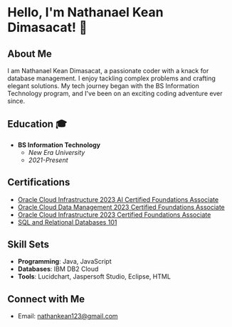 # Hello, I'm Nathanael Kean Dimasacat! 👋

## About Me

I am Nathanael Kean Dimasacat, a passionate coder with a knack for database management. I enjoy tackling complex problems and crafting elegant solutions. My tech journey began with the BS Information Technology program, and I've been on an exciting coding adventure ever since.

## Education 🎓
- **BS Information Technology**
  - *New Era University*
  - *2021-Present*

## Certifications

- [Oracle Cloud Infrastructure 2023 AI Certified Foundations Associate](https://catalog-education.oracle.com/pls/certview/sharebadge?id=6425EC03354A16133D56DDB7C8B23C14C0519F69CC39DB9EA1F032558B8E9D3F&fbclid=IwAR0PQI4DUTxnIzfZnmXdf8riYtnLhzIUJsxUfPBd1T-cexZ4UFk-dfV_KOQ)
- [Oracle Cloud Data Management 2023 Certified Foundations Associate](https://catalog-education.oracle.com/pls/certview/sharebadge?id=A3BD93F56D43D80B4273B2D287BE0E382DBBCEA6CE0F5F2A23650C0D8297EFB3&fbclid=IwAR2dvMrbdecwkfPbsHwooHgiTEi1_KEfDWVQRFxFJkpepvNWyq1i2O6H21A)
- [Oracle Cloud Infrastructure 2023 Certified Foundations Associate](https://catalog-education.oracle.com/pls/certview/sharebadge?id=0560B63C4B6E34673017FCB8CAE7D455AA9297DB53B4D02AE3295A8B22EA997B&fbclid=IwAR2_lnjhg6f0hTbNNzViz2Ik2cLb5_PKHjWPy0knoiTmHc_OFa8YWxoEwNk)
- [SQL and Relational Databases 101](https://courses.cognitiveclass.ai/certificates/64a6b8c8448c4116bbf3bc9e34c1aa93)

## Skill Sets

- **Programming**: Java, JavaScript
- **Databases**: IBM DB2 Cloud
- **Tools**: Lucidchart, Jaspersoft Studio, Eclipse, HTML

## Connect with Me
- Email: nathankean123@gmail.com
